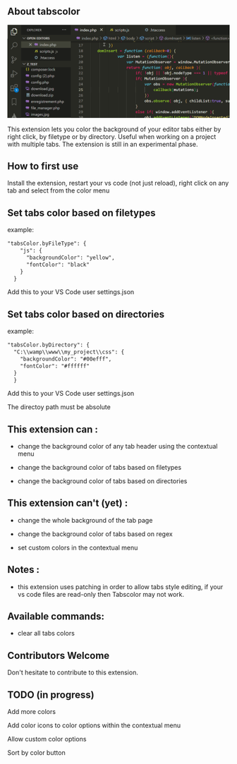 
## About tabscolor

![Title background](./docs/demo.gif)

This extension lets you color the background of your editor tabs either by right click, by filetype or by directory. Useful when working on a project with multiple tabs. 
The extension is still in an experimental phase.

## How to first use

Install the extension, restart your vs code (not just reload), right click on any tab and select from the color menu

## Set tabs color based on filetypes

example: 
```
"tabsColor.byFileType": {
    "js": {
      "backgroundColor": "yellow",
      "fontColor": "black"
    }
  }
```
Add this to your VS Code user settings.json
## Set tabs color based on directories

example:
```
"tabsColor.byDirectory": {
  "C:\\wamp\\www\\my_project\\css": {
    "backgroundColor": "#00efff",
    "fontColor": "#ffffff"
  }
  }
```
Add this to your VS Code user settings.json

The directoy path must be absolute
## This extension can :

- change the background color of any tab header using the contextual menu

- change the background color of tabs based on filetypes

- change the background color of tabs based on directories

## This extension can't (yet) :

- change the whole background of the tab page

- change the background color of tabs based on regex

- set custom colors in the contextual menu

## Notes :

- this extension uses patching in order to allow tabs style editing, if your vs code files are read-only then Tabscolor may not work.

## Available commands:

- clear all tabs colors

## Contributors Welcome

Don't hesitate to contribute to this extension.

## TODO (in progress)

Add more colors

Add color icons to color options within the contextual menu

Allow custom color options

Sort by color button

